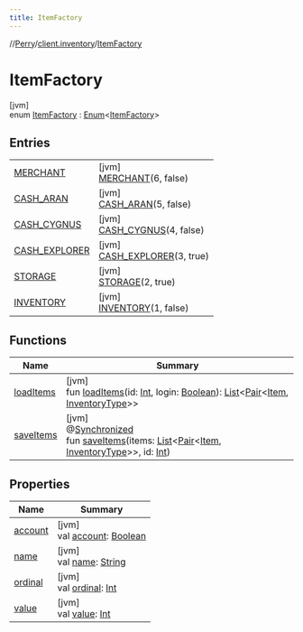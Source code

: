 ```yaml
---
title: ItemFactory
---
```

//[Perry](../../../index.html)/[client.inventory](../index.html)/[ItemFactory](index.html)



# ItemFactory



[jvm]\
enum [ItemFactory](index.html) : [Enum](https://kotlinlang.org/api/latest/jvm/stdlib/kotlin/-enum/index.html)&lt;[ItemFactory](index.html)&gt;



## Entries


| | |
|---|---|
| [MERCHANT](-m-e-r-c-h-a-n-t/index.html) | [jvm]<br>[MERCHANT](-m-e-r-c-h-a-n-t/index.html)(6, false) |
| [CASH_ARAN](-c-a-s-h_-a-r-a-n/index.html) | [jvm]<br>[CASH_ARAN](-c-a-s-h_-a-r-a-n/index.html)(5, false) |
| [CASH_CYGNUS](-c-a-s-h_-c-y-g-n-u-s/index.html) | [jvm]<br>[CASH_CYGNUS](-c-a-s-h_-c-y-g-n-u-s/index.html)(4, false) |
| [CASH_EXPLORER](-c-a-s-h_-e-x-p-l-o-r-e-r/index.html) | [jvm]<br>[CASH_EXPLORER](-c-a-s-h_-e-x-p-l-o-r-e-r/index.html)(3, true) |
| [STORAGE](-s-t-o-r-a-g-e/index.html) | [jvm]<br>[STORAGE](-s-t-o-r-a-g-e/index.html)(2, true) |
| [INVENTORY](-i-n-v-e-n-t-o-r-y/index.html) | [jvm]<br>[INVENTORY](-i-n-v-e-n-t-o-r-y/index.html)(1, false) |


## Functions


| Name | Summary |
|---|---|
| [loadItems](load-items.html) | [jvm]<br>fun [loadItems](load-items.html)(id: [Int](https://kotlinlang.org/api/latest/jvm/stdlib/kotlin/-int/index.html), login: [Boolean](https://kotlinlang.org/api/latest/jvm/stdlib/kotlin/-boolean/index.html)): [List](https://kotlinlang.org/api/latest/jvm/stdlib/kotlin.collections/-list/index.html)&lt;[Pair](https://kotlinlang.org/api/latest/jvm/stdlib/kotlin/-pair/index.html)&lt;[Item](../-item/index.html), [InventoryType](../-inventory-type/index.html)&gt;&gt; |
| [saveItems](save-items.html) | [jvm]<br>@[Synchronized](https://kotlinlang.org/api/latest/jvm/stdlib/kotlin.jvm/-synchronized/index.html)<br>fun [saveItems](save-items.html)(items: [List](https://kotlinlang.org/api/latest/jvm/stdlib/kotlin.collections/-list/index.html)&lt;[Pair](https://kotlinlang.org/api/latest/jvm/stdlib/kotlin/-pair/index.html)&lt;[Item](../-item/index.html), [InventoryType](../-inventory-type/index.html)&gt;&gt;, id: [Int](https://kotlinlang.org/api/latest/jvm/stdlib/kotlin/-int/index.html)) |


## Properties


| Name | Summary |
|---|---|
| [account](account.html) | [jvm]<br>val [account](account.html): [Boolean](https://kotlinlang.org/api/latest/jvm/stdlib/kotlin/-boolean/index.html) |
| [name](../../tools.settings/-database-type/-my-s-q-l/index.html#-372974862%2FProperties%2F863300109) | [jvm]<br>val [name](../../tools.settings/-database-type/-my-s-q-l/index.html#-372974862%2FProperties%2F863300109): [String](https://kotlinlang.org/api/latest/jvm/stdlib/kotlin/-string/index.html) |
| [ordinal](../../tools.settings/-database-type/-my-s-q-l/index.html#-739389684%2FProperties%2F863300109) | [jvm]<br>val [ordinal](../../tools.settings/-database-type/-my-s-q-l/index.html#-739389684%2FProperties%2F863300109): [Int](https://kotlinlang.org/api/latest/jvm/stdlib/kotlin/-int/index.html) |
| [value](value.html) | [jvm]<br>val [value](value.html): [Int](https://kotlinlang.org/api/latest/jvm/stdlib/kotlin/-int/index.html) |

